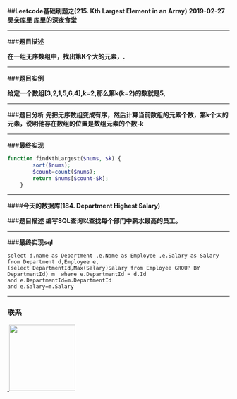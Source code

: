 
##**Leetcode基础刷题之(215. Kth Largest Element in an Array)**
**2019-02-27 吴亲库里 库里的深夜食堂**
****

###**题目描述**

**在一组无序数组中，找出第K个大的元素，.**
****

###**题目实例**

**给定一个数组[3,2,1,5,6,4],k=2,那么第k(k=2)的数就是5,**
****

###**题目分析**
**先把无序数组变成有序，然后计算当前数组的元素个数，第k个大的元素，说明他存在数组的位置是数组元素的个数-k**
****
###**最终实现**
```php
function findKthLargest($nums, $k) {
        sort($nums);
        $count=count($nums);
        return $nums[$count-$k];
    }
```
  ****
  
####**今天的数据库(184. Department Highest Salary)**


###**题目描述**
**编写SQL查询以查找每个部门中薪水最高的员工。**
****
###**最终实现sql**
```mysql
select d.name as Department ,e.Name as Employee ,e.Salary as Salary from Department d,Employee e,
(select DepartmentId,Max(Salary)Salary from Employee GROUP BY DepartmentId) m  where e.DepartmentId = d.Id 
and e.DepartmentId=m.DepartmentId
and e.Salary=m.Salary
```
****
### 联系
<a href="https://github.com/wuqinqiang/">
​    <img src="https://github.com/wuqinqiang/Lettcode-php/blob/master/qrcode_for_gh_c194f9d4cdb1_430.jpg" width="150px" height="150px">
</a> 
